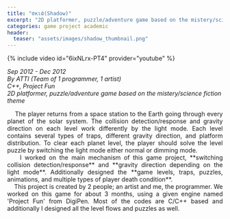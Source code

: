 ```yaml
---
title: "σκιά(Shadow)"
excerpt: "2D platformer, puzzle/adventure game based on the mistery/science fiction theme"
categories: game project academic
header:
  teaser: "assets/images/shadow_thumbnail.png"
---
```


{% include video id="6ixNLrx-PT4" provider="youtube" %}

*Sep 2012 - Dec 2012*  
*By ATTI (Team of 1 programmer, 1 artist)*  
*C++, Project Fun*  
*2D platformer, puzzle/adventure game based on the mistery/science fiction theme*  

<div style="text-align: justify" markdown="1">
&nbsp;&nbsp;&nbsp;&nbsp;The player returns from a space station to the Earth going through every planet of the solar system. The collision detection/response and gravity direction on each level work differently by the light mode. Each level contains several types of traps, different gravity direction, and platform distribution. To clear each planet level, the player should solve the level puzzle by switching the light mode either normal or dimming mode.
</div> 

<div style="text-align: justify" markdown="1">
&nbsp;&nbsp;&nbsp;&nbsp;I worked on the main mechanism of this game project, **switching collision detection/response** and **gravity direction depending on the light mode**. Additionally designed the **game levels, traps, puzzles, animations, and multiple types of player death condition**.
</div>

<div style="text-align: justify" markdown="1">
&nbsp;&nbsp;&nbsp;&nbsp;This project is created by 2 people; an artist and me, the programmer. We worked on this game for about 3 months, using a given engine named 'Project Fun' from DigiPen. Most of the codes are C/C++ based and additionally I designed all the level flows and puzzles as well.
</div>